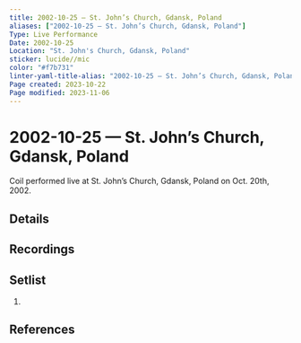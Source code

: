```yaml
---
title: 2002-10-25 — St. John’s Church, Gdansk, Poland
aliases: ["2002-10-25 — St. John’s Church, Gdansk, Poland"]
Type: Live Performance
Date: 2002-10-25
Location: "St. John's Church, Gdansk, Poland"
sticker: lucide//mic
color: "#f7b731"
linter-yaml-title-alias: "2002-10-25 — St. John’s Church, Gdansk, Poland"
Page created: 2023-10-22
Page modified: 2023-11-06
---
```


# 2002-10-25 — St. John’s Church, Gdansk, Poland

Coil performed live at St. John’s Church, Gdansk, Poland on Oct. 20th, 2002.

## Details


## Recordings


## Setlist
1.

## References

[^1]: [Entry at Live Coil Archive]()
